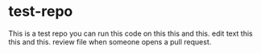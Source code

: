 # test-repo
This is a test repo
you can run this code on this this and this.
edit text this this and this.
review file when someone opens a pull request.

